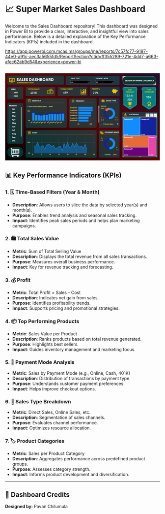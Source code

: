 
# 📈 Super Market Sales Dashboard

Welcome to the Sales Dashboard repository! This dashboard was designed in Power BI to provide a clear, interactive, and insightful view into sales performance. Below is a detailed explanation of the Key Performance Indicators (KPIs) included in the dashboard.

https://app.powerbi.com.mcas.ms/groups/me/reports/7c57fc77-9187-44e0-a91c-aec3a5655fd5/ReportSection?ctid=ff355289-721e-4dd7-a663-afec62ab9d54&experience=power-bi

![image alt](https://github.com/chilumulapavan/Power-BI-Projects/blob/a7dc6644f40871a19306d8b0d4eb8c38a00f780b/sales%20dashboard.png
)
---

## 📊 Key Performance Indicators (KPIs)

### 1. 🗓️ Time-Based Filters (Year & Month)
- **Description**: Allows users to slice the data by selected year(s) and month(s).
- **Purpose**: Enables trend analysis and seasonal sales tracking.
- **Impact**: Identifies peak sales periods and helps plan marketing campaigns.

### 2. 🛍️ Total Sales Value
- **Metric**: Sum of Total Selling Value
- **Description**: Displays the total revenue from all sales transactions.
- **Purpose**: Measures overall business performance.
- **Impact**: Key for revenue tracking and forecasting.

### 3. 💰 Profit
- **Metric**: Total Profit = Sales - Cost
- **Description**: Indicates net gain from sales.
- **Purpose**: Identifies profitability trends.
- **Impact**: Supports pricing and promotional strategies.

### 4. 📦 Top Performing Products
- **Metric**: Sales Value per Product
- **Description**: Ranks products based on total revenue generated.
- **Purpose**: Highlights best sellers.
- **Impact**: Guides inventory management and marketing focus.

### 5. 🧾 Payment Mode Analysis
- **Metric**: Sales by Payment Mode (e.g., Online, Cash, 401K)
- **Description**: Distribution of transactions by payment type.
- **Purpose**: Understands customer payment preferences.
- **Impact**: Helps improve checkout options.

### 6. 🚚 Sales Type Breakdown
- **Metric**: Direct Sales, Online Sales, etc.
- **Description**: Segmentation of sales channels.
- **Purpose**: Evaluates channel performance.
- **Impact**: Optimizes resource allocation.

### 7. 🏷️ Product Categories
- **Metric**: Sales per Product Category
- **Description**: Aggregates performance across predefined product groups.
- **Purpose**: Assesses category strength.
- **Impact**: Informs product development and diversification.

---

## 🎨 Dashboard Credits
**Designed by:** Pavan Chilumula



